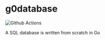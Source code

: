 # g0database

![Github Actions](https://github.com/ducnt114/g0database/actions/workflows/test.yml/badge.svg)

A SQL database is written from scratch in Go
